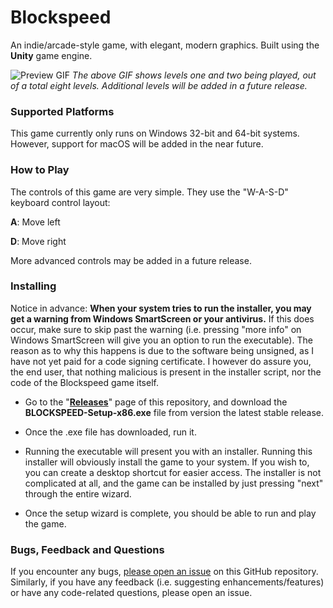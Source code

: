 # Blockspeed
An indie/arcade-style game, with elegant, modern graphics. Built using the **Unity** game engine.

![Preview GIF](https://vgy.me/wQ4GEI.gif "Preview GIF")
*The above GIF shows levels one and two being played, out of a total eight levels. Additional levels will be added in a future release.*

### Supported Platforms
This game currently only runs on Windows 32-bit and 64-bit systems. However, support for macOS will be added in the near future.

### How to Play
The controls of this game are very simple. They use the "W-A-S-D" keyboard control layout:

**A**: Move left

**D**: Move right

More advanced controls may be added in a future release.

### Installing
Notice in advance: **When your system tries to run the installer, you may get a warning from Windows SmartScreen or your antivirus.** If this does occur, make sure to skip past the warning (i.e. pressing "more info" on Windows SmartScreen will give you an option to run the executable). The reason as to why this happens is due to the software being unsigned, as I have not yet paid for a code signing certificate. I however do assure you, the end user, that nothing malicious is present in the installer script, nor the code of the Blockspeed game itself.

- Go to the "[**Releases**](https://github.com/suvanl/Blockspeed/releases)" page of this repository, and download the **BLOCKSPEED-Setup-x86.exe** file from version the latest stable release.

 - Once the .exe file has downloaded, run it. 

- Running the executable will present you with an installer. Running this installer will obviously install the game to your system. If you wish to, you can create a desktop shortcut for easier access. The installer is not complicated at all, and the game can be installed by just pressing "next" through the entire wizard.

- Once the setup wizard is complete, you should be able to run and play the game.

### Bugs, Feedback and Questions
If you encounter any bugs, [please open an issue](https://github.com/suvanl/Blockspeed/issues) on this GitHub repository. Similarly, if you have any feedback (i.e. suggesting enhancements/features) or have any code-related questions, please open an issue.
